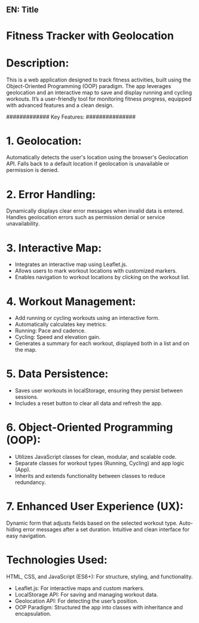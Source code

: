 
## EN: Title
# Fitness Tracker with Geolocation

# Description:
This is a web application designed to track fitness activities, built using the Object-Oriented Programming (OOP) paradigm. The app leverages geolocation and an interactive map to save and display running and cycling workouts. It’s a user-friendly tool for monitoring fitness progress, equipped with advanced features and a clean design.

############# Key Features: ###############
# 1. Geolocation:

Automatically detects the user's location using the browser's Geolocation API.
Falls back to a default location if geolocation is unavailable or permission is denied.

# 2. Error Handling:

Dynamically displays clear error messages when invalid data is entered.
Handles geolocation errors such as permission denial or service unavailability.

# 3. Interactive Map:

- Integrates an interactive map using Leaflet.js.
- Allows users to mark workout locations with customized markers.
- Enables navigation to workout locations by clicking on the workout list.

# 4. Workout Management:

- Add running or cycling workouts using an interactive form.
- Automatically calculates key metrics:
- Running: Pace and cadence.
- Cycling: Speed and elevation gain.
- Generates a summary for each workout, displayed both in a list and on the map.

# 5. Data Persistence:

- Saves user workouts in localStorage, ensuring they persist between sessions.
- Includes a reset button to clear all data and refresh the app.

# 6. Object-Oriented Programming (OOP):

- Utilizes JavaScript classes for clean, modular, and scalable code.
- Separate classes for workout types (Running, Cycling) and app logic (App).
- Inherits and extends functionality between classes to reduce redundancy.

# 7. Enhanced User Experience (UX):

Dynamic form that adjusts fields based on the selected workout type.
Auto-hiding error messages after a set duration.
Intuitive and clean interface for easy navigation.

# Technologies Used:

HTML, CSS, and JavaScript (ES6+): For structure, styling, and functionality.
- Leaflet.js: For interactive maps and custom markers.
- LocalStorage API: For saving and managing workout data.
- Geolocation API: For detecting the user’s position.
- OOP Paradigm: Structured the app into classes with inheritance and encapsulation.
